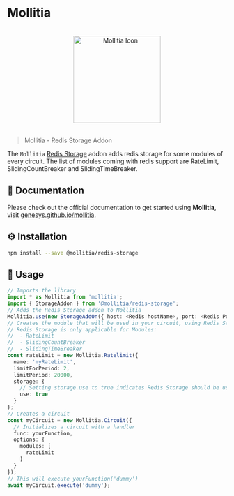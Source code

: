 # Mollitia

<p align="center"><br/><img width="200" src="https://genesys.github.io/mollitia/favicon.svg" alt="Mollitia Icon"/><br/><br/></p>

> Mollitia - Redis Storage Addon

The `Mollitia` [Redis Storage](https://redis.io/) addon adds redis storage for some modules of every circuit. The list of modules coming with redis support are RateLimit, SlidingCountBreaker and SlidingTimeBreaker.

## 📄 Documentation

Please check out the official documentation to get started using **Mollitia**, visit [genesys.github.io/mollitia](https://genesys.github.io/mollitia).

## ⚙️ Installation

``` bash
npm install --save @mollitia/redis-storage
```

## 🚀 Usage

``` typescript
// Imports the library
import * as Mollitia from 'mollitia';
import { StorageAddon } from '@mollitia/redis-storage';
// Adds the Redis Storage addon to Mollitia
Mollitia.use(new StorageAddOn({ host: <Redis hostName>, port: <Redis Port>, password: <Redis Password> }));
// Creates the module that will be used in your circuit, using Redis Storage
// Redis Storage is only applicable for Modules:
//  - RateLimit
//  - SlidingCountBreaker
//  - SlidingTimeBreaker
const rateLimit = new Mollitia.Ratelimit({
  name: 'myRateLimit',
  limitForPeriod: 2,
  limitPeriod: 20000,
  storage: {
    // Setting storage.use to true indicates Redis Storage should be used
    use: true
  }
};
// Creates a circuit
const myCircuit = new Mollitia.Circuit({
  // Initializes a circuit with a handler
  func: yourFunction,
  options: { 
    modules: [ 
      rateLimit 
    ]
  }
});
// This will execute yourFunction('dummy')
await myCircuit.execute('dummy');

```
